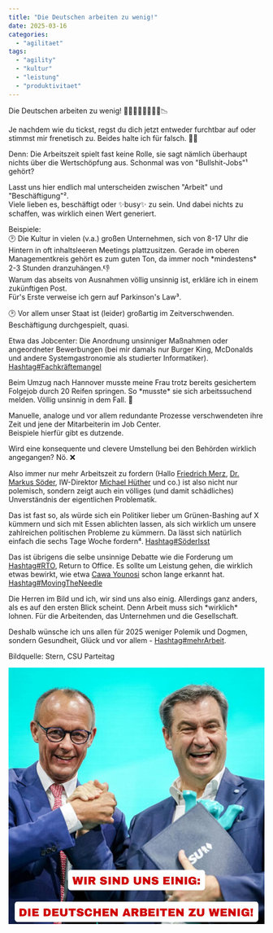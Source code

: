 ```yaml
---
title: "Die Deutschen arbeiten zu wenig!"
date: 2025-03-16
categories: 
  - "agilitaet"
tags: 
  - "agility"
  - "kultur"
  - "leistung"
  - "produktivitaet"
---
```


Die Deutschen arbeiten zu wenig! 👨‍🔧👩‍🔧👩‍💻👨‍💻📉  
  
  
Je nachdem wie du tickst, regst du dich jetzt entweder furchtbar auf oder stimmst mir frenetisch zu. Beides halte ich für falsch. 🤷‍♂️  
  
Denn: Die Arbeitszeit spielt fast keine Rolle, sie sagt nämlich überhaupt nichts über die Wertschöpfung aus. Schonmal was von "Bullshit-Jobs"¹ gehört?  
  
Lasst uns hier endlich mal unterscheiden zwischen "Arbeit" und "Beschäftigung"².  
Viele lieben es, beschäftigt oder ✨️busy✨️ zu sein. Und dabei nichts zu schaffen, was wirklich einen Wert generiert.  
  
Beispiele:  
🕑 Die Kultur in vielen (v.a.) großen Unternehmen, sich von 8-17 Uhr die Hintern in oft inhaltsleeren Meetings plattzusitzen. Gerade im oberen Managementkreis gehört es zum guten Ton, da immer noch \*mindestens\* 2-3 Stunden dranzuhängen.👎  
Warum das abseits von Ausnahmen völlig unsinnig ist, erkläre ich in einem zukünftigen Post.  
Für's Erste verweise ich gern auf Parkinson's Law³.  
  
🕑 Vor allem unser Staat ist (leider) großartig im Zeitverschwenden. Beschäftigung durchgespielt, quasi.  
  
Etwa das Jobcenter: Die Anordnung unsinniger Maßnahmen oder angeordneter Bewerbungen (bei mir damals nur Burger King, McDonalds und andere Systemgastronomie als studierter Informatiker). [Hashtag#Fachkräftemangel](https://www.linkedin.com/search/results/all/?keywords=%23fachkr%C3%A4ftemangel&origin=HASH_TAG_FROM_FEED)  
  
Beim Umzug nach Hannover musste meine Frau trotz bereits gesichertem Folgejob durch 20 Reifen springen. So \*musste\* sie sich arbeitssuchend melden. Völlig unsinnig in dem Fall. 🤡  
  
Manuelle, analoge und vor allem redundante Prozesse verschwendeten ihre Zeit und jene der Mitarbeiterin im Job Center.  
Beispiele hierfür gibt es dutzende.  
  
Wird eine konsequente und clevere Umstellung bei den Behörden wirklich angegangen? Nö. ❌️  
  
Also immer nur mehr Arbeitszeit zu fordern (Hallo [Friedrich Merz](https://www.linkedin.com/in/friedrich-merz/), [Dr. Markus Söder](https://www.linkedin.com/in/markus-soeder/), IW-Direktor [Michael Hüther](https://www.linkedin.com/in/michael-h%C3%BCther-50879917a/) und co.) ist also nicht nur polemisch, sondern zeigt auch ein völliges (und damit schädliches) Unverständnis der eigentlichen Problematik.  
  
Das ist fast so, als würde sich ein Politiker lieber um Grünen-Bashing auf X kümmern und sich mit Essen ablichten lassen, als sich wirklich um unsere zahlreichen politischen Probleme zu kümmern. Da lässt sich natürlich einfach die sechs Tage Woche fordern⁴. [Hashtag#SöderIsst](https://www.linkedin.com/search/results/all/?keywords=%23s%C3%B6derisst&origin=HASH_TAG_FROM_FEED)  
  
Das ist übrigens die selbe unsinnige Debatte wie die Forderung um [Hashtag#RTO](https://www.linkedin.com/search/results/all/?keywords=%23rto&origin=HASH_TAG_FROM_FEED), Return to Office. Es sollte um Leistung gehen, die wirklich etwas bewirkt, wie etwa [Cawa Younosi](https://www.linkedin.com/in/cawa-younosi/) schon lange erkannt hat. [Hashtag#MovingTheNeedle](https://www.linkedin.com/search/results/all/?keywords=%23movingtheneedle&origin=HASH_TAG_FROM_FEED)  
  
Die Herren im Bild und ich, wir sind uns also einig. Allerdings ganz anders, als es auf den ersten Blick scheint. Denn Arbeit muss sich \*wirklich\* lohnen. Für die Arbeitenden, das Unternehmen und die Gesellschaft.  
  
Deshalb wünsche ich uns allen für 2025 weniger Polemik und Dogmen, sondern Gesundheit, Glück und vor allem - [Hashtag#mehrArbeit](https://www.linkedin.com/search/results/all/?keywords=%23mehrarbeit&origin=HASH_TAG_FROM_FEED).  
  
  
Bildquelle: Stern, CSU Parteitag

![](images/image-18.png)
